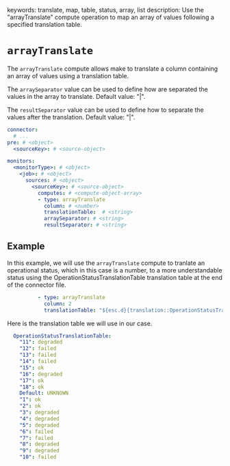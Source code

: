 keywords: translate, map, table, status, array, list
description: Use the "arrayTranslate" compute operation to map an array of values following a specified translation table.

# `arrayTranslate`

The `arrayTranslate` compute allows make to translate a column containing an array of values using a translation table.

The `arraySeparator` value can be used to define how are separated the values in the array to translate. Default value: "|".

The `resultSeparator` value can be used to define how to separate the values after the translation. Default value: "|".

```yaml
connector:
  # ...
pre: # <object>
  <sourceKey>: # <source-object>

monitors:
  <monitorType>: # <object>
    <job>: # <object>
      sources: # <object>
        <sourceKey>: # <source-object>
          computes: # <compute-object-array>
          - type: arrayTranslate
            column: # <number>
            translationTable:  # <string>
            arraySeparator: # <string>
            resultSeparator: # <string>
```

## Example

In this example, we will use the `arrayTranslate` compute to tranlate an operational status, which in this case is a number, to a more understandable status using the OperationStatusTranslationTable translation table at the end of the connector file.

```yaml
          - type: arrayTranslate
            column: 2
            translationTable: "${esc.d}{translation::OperationStatusTranslationTable}"
```

Here is the translation table we will use in our case.

```yaml
  OperationStatusTranslationTable:
    "11": degraded
    "12": failed
    "13": failed
    "14": failed
    "15": ok
    "16": degraded
    "17": ok
    "18": ok
    Default: UNKNOWN
    "1": ok
    "2": ok
    "3": degraded
    "4": degraded
    "5": degraded
    "6": failed
    "7": failed
    "8": degraded
    "9": degraded
    "10": failed
```

